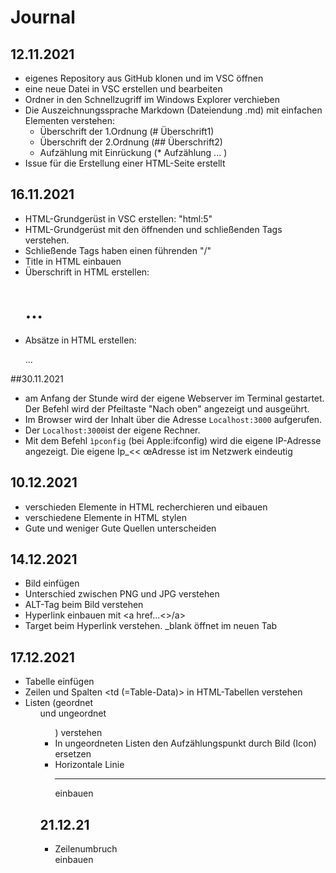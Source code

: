 # Journal

## 12.11.2021
* eigenes Repository aus GitHub klonen und im VSC öffnen
* eine neue Datei in VSC erstellen und bearbeiten
* Ordner in den Schnellzugriff im Windows Explorer verchieben
* Die Auszeichnungssprache Markdown (Dateiendung .md) mit einfachen Elementen verstehen:
    * Überschrift der 1.Ordnung (# Überschrift1)
    * Überschrift der 2.Ordnung (## Überschrift2)
    * Aufzählung mit Einrückung (* Aufzählung ... )
* Issue für die Erstellung einer HTML-Seite erstellt


## 16.11.2021
* HTML-Grundgerüst in VSC erstellen: "html:5"
* HTML-Grundgerüst mit den öffnenden und schließenden Tags verstehen.
* Schließende Tags haben einen führenden "/"
* Title in HTML einbauen
* Überschrift in HTML erstellen: <h1>...</h1>
* Absätze in HTML erstellen: <p>...</p>

##30.11.2021
* am Anfang der Stunde wird der eigene Webserver im Terminal gestartet. Der Befehl wird der Pfeiltaste "Nach oben" angezeigt und ausgeührt.
* Im Browser wird der Inhalt über die Adresse ```Localhost:3000``` aufgerufen.
* Der ```Localhost:3000```ist der eigene Rechner.
* Mit dem Befehl ```ìpconfig``` (bei Apple:ifconfig) wird die eigene IP-Adresse angezeigt. Die eigene Ip_<< œAdresse ist im Netzwerk eindeutig 


## 10.12.2021
* verschieden Elemente in HTML recherchieren und eibauen 
* verschiedene Elemente in HTML stylen
* Gute und weniger Gute Quellen unterscheiden 

## 14.12.2021
* Bild einfügen 
* Unterschied zwischen PNG und JPG verstehen 
* ALT-Tag beim Bild verstehen 
* Hyperlink einbauen mit <a href...<>/a>
* Target beim Hyperlink verstehen. _blank öffnet im neuen Tab 

## 17.12.2021
* Tabelle einfügen 
* Zeilen <tr> und Spalten <td (=Table-Data)> in HTML-Tabellen verstehen 
* Listen (geordnet <ol> und ungeordnet <ul>) verstehen 
* In ungeordneten Listen den Aufzählungspunkt durch Bild (Icon) ersetzen 
* Horizontale Linie <hr> einbauen 

## 21.12.21
* Zeilenumbruch <br> einbauen 